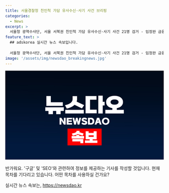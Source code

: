 ```yaml
---
title: 서울경찰청 친인척 가담 유사수신·사기 사건 브리핑
categories:
  - News
excerpt: >
  서울청 광역수사단, 서울 서북권 친인척 가담 유사수신·사기 사건 21명 검거 - 임정완 금융범죄수사대가 서울 마포구에서 친인척이 가담한 유사수신·사기 사건 21명을 검거하고 송치했다고 3일 밝혔다.
feature_text: >
  ## adskorea 실시간 뉴스 속보입니다.

  서울청 광역수사단, 서울 서북권 친인척 가담 유사수신·사기 사건 21명 검거 - 임정완 금융범죄수사대가 서울 마포구에서 친인척이 가담한 유사수신·사기 사건 21명을 검거하고 송치했다고 3일 밝혔다.
image: '/assets/img/newsdao_breakingnews.jpg'
---
```


<p><img src="/assets/img/newsdao_breakingnews.jpg" alt="adskorea 속보" /></p>

<p>반가워요. '구글' 및 'SEO'와 관련하여 정보를 제공하는 기사를 작성할 것입니다. 현재 목차를 기다리고 있습니다. 어떤 목차를 사용하실 건가요?</p>
실시간 뉴스 속보는, <a href="https://newsdao.kr" rel="dofollow">https://newsdao.kr</a>


